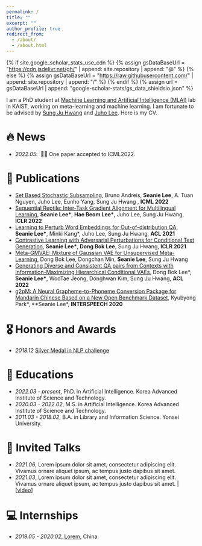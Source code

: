 ```yaml
---
permalink: /
title: ""
excerpt: ""
author_profile: true
redirect_from: 
  - /about/
  - /about.html
---
```


{% if site.google_scholar_stats_use_cdn %}
{% assign gsDataBaseUrl = "https://cdn.jsdelivr.net/gh/" | append: site.repository | append: "@" %}
{% else %}
{% assign gsDataBaseUrl = "https://raw.githubusercontent.com/" | append: site.repository | append: "/" %}
{% endif %}
{% assign url = gsDataBaseUrl | append: "google-scholar-stats/gs_data_shieldsio.json" %}

<span class='anchor' id='about-me'></span>

I am a PhD student at [Machine Learning and Artificial Intelligence (MLAI)](https://www.mlai-kaist.com/) lab in KAIST, working on meta-learning and machine learning. I am fortunate to be advised by [Sung Ju Hwang](http://www.sungjuhwang.com/) and [Juho Lee](https://juho-lee.github.io/). Here is my CV.




# 🔥 News
- *2022.05*: &nbsp;🎉🎉 One paper accepted to ICML2022. 
<!-- - *2022.02*: &nbsp;🎉🎉 Lorem ipsum dolor sit amet, consectetur adipiscing elit. Vivamus ornare aliquet ipsum, ac tempus justo dapibus sit amet.  -->

# 📝 Publications 


- [Set Based Stochastic Subsampling](https://github.com), Bruno Andreis, **Seanie Lee**, A. Tuan Nguyen, Juho Lee, Eunho Yang, Sung Ju Hwang , **ICML 2022**
- [Sequential Reptile: Inter-Task Gradient Alignment for Multilingual Learning](https://arxiv.org/abs/2110.02600), **Seanie Lee\***, **Hae Beom Lee\***, Juho Lee, Sung Ju Hwang, **ICLR 2022**
- [Learning to Perturb Word Embeddings for Out-of-distribution QA](https://arxiv.org/abs/2105.02692), **Seanie Lee\***, Minki Kang\*, Juho Lee, Sung Ju Hwang, **ACL 2021**
- [Contrastive Learning with Adversarial Perturbations for Conditional Text Generation](https://openreview.net/forum?id=Wga_hrCa3P3), **Seanie Lee\***, **Dong Bok Lee**, Sung Ju Hwang, **ICLR 2021**
- [Meta-GMVAE: Mixture of Gaussian VAE for Unsupervised Meta-Learning](https://openreview.net/forum?id=wS0UFjsNYjn), Dong Bok Lee, Dongchan Min, **Seanie Lee**, Sung Ju Hwang
- [Generating Diverse and Consistent QA pairs from Contexts with Information-Maximizing Hierarchical Conditional VAEs](https://aclanthology.org/2020.acl-main.20/), Dong Bok Lee\*, **Seanie Lee\***, WooTae Jeong, Donghwan Kim, Sung Ju Hwang, **ACL 2022**
- [g2pM: A Neural Grapheme-to-Phoneme Conversion Package for Mandarin Chinese Based on a New Open Benchmark Dataset](https://arxiv.org/abs/2004.03136), Kyubyong Park\*, **Seanie Lee\*, **INTERSPEECH 2020** 

# 🎖 Honors and Awards
- *2018.12* [Silver Medal in NLP challenge](https://github.com/monologg/naver-nlp-challenge-2018)
<!-- - *2021.09* Lorem ipsum dolor sit amet, consectetur adipiscing elit. Vivamus ornare aliquet ipsum, ac tempus justo dapibus sit amet.  -->

# 📖 Educations
- *2022.03 - present*, PhD. in Artificial Intelligence. Korea Advanced Institute of Science and Technology.
- *2020.03 - 2022.02*, M.S. in Artificial Intelligence. Korea Advanced Institute of Science and Technology.
- *2011.03 - 2018.02*, B.A. in Library and Information Science. Yonsei University.

# 💬 Invited Talks
- *2021.06*, Lorem ipsum dolor sit amet, consectetur adipiscing elit. Vivamus ornare aliquet ipsum, ac tempus justo dapibus sit amet. 
- *2021.03*, Lorem ipsum dolor sit amet, consectetur adipiscing elit. Vivamus ornare aliquet ipsum, ac tempus justo dapibus sit amet.  \| [\[video\]](https://github.com/)

# 💻 Internships
- *2019.05 - 2020.02*, [Lorem](https://github.com/), China.
